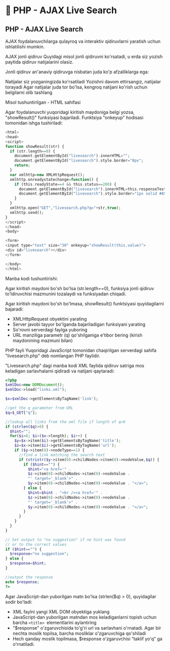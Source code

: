 # 📔 PHP - AJAX Live Search

## PHP - AJAX Live Search

AJAX foydalanuvchilarga qulayroq va interaktiv qidiruvlarni yaratish uchun ishlatilishi mumkin.

AJAX jonli qidiruv
Quyidagi misol jonli qidiruvni ko'rsatadi, u erda siz yozish paytida qidiruv natijalarini olasiz.

Jonli qidiruv an'anaviy qidiruvga nisbatan juda ko'p afzalliklarga ega:

Natijalar siz yozganingizda ko'rsatiladi
Yozishni davom ettirsangiz, natijalar torayadi
Agar natijalar juda tor bo'lsa, kengroq natijani ko'rish uchun belgilarni olib tashlang

Misol tushuntirilgan - HTML sahifasi

Agar foydalanuvchi yuqoridagi kiritish maydoniga belgi yozsa, "showResult()" funksiyasi bajariladi. Funktsiya "onkeyup" hodisasi tomonidan ishga tushiriladi:

```php
<html>
<head>
<script>
function showResult(str) {
  if (str.length==0) {
    document.getElementById("livesearch").innerHTML="";
    document.getElementById("livesearch").style.border="0px";
    return;
  }
  var xmlhttp=new XMLHttpRequest();
  xmlhttp.onreadystatechange=function() {
    if (this.readyState==4 && this.status==200) {
      document.getElementById("livesearch").innerHTML=this.responseText;
      document.getElementById("livesearch").style.border="1px solid #A5ACB2";
    }
  }
  xmlhttp.open("GET","livesearch.php?q="+str,true);
  xmlhttp.send();
}
</script>
</head>
<body>

<form>
<input type="text" size="30" onkeyup="showResult(this.value)">
<div id="livesearch"></div>
</form>

</body>
</html>
```

Manba kodi tushuntirishi:

Agar kiritish maydoni bo'sh bo'lsa (str.length==0), funksiya jonli qidiruv to'ldiruvchisi mazmunini tozalaydi va funksiyadan chiqadi.

Agar kiritish maydoni bo'sh bo'lmasa, showResult() funktsiyasi quyidagilarni bajaradi:

- XMLHttpRequest obyektini yarating
- Server javobi tayyor bo'lganda bajariladigan funksiyani yarating
- So'rovni serverdagi faylga yuboring
- URL manziliga parametr (q) qo'shilganiga e'tibor bering (kirish maydonining mazmuni bilan)

PHP fayli
Yuqoridagi JavaScript tomonidan chaqirilgan serverdagi sahifa "livesearch.php" deb nomlangan PHP faylidir.

"Livesearch.php" dagi manba kodi XML faylida qidiruv satriga mos keladigan sarlavhalarni qidiradi va natijani qaytaradi:

```php
<?php
$xmlDoc=new DOMDocument();
$xmlDoc->load("links.xml");

$x=$xmlDoc->getElementsByTagName('link');

//get the q parameter from URL
$q=$_GET["q"];

//lookup all links from the xml file if length of q>0
if (strlen($q)>0) {
  $hint="";
  for($i=0; $i<($x->length); $i++) {
    $y=$x->item($i)->getElementsByTagName('title');
    $z=$x->item($i)->getElementsByTagName('url');
    if ($y->item(0)->nodeType==1) {
      //find a link matching the search text
      if (stristr($y->item(0)->childNodes->item(0)->nodeValue,$q)) {
        if ($hint=="") {
          $hint="<a href='" .
          $z->item(0)->childNodes->item(0)->nodeValue .
          "' target='_blank'>" .
          $y->item(0)->childNodes->item(0)->nodeValue . "</a>";
        } else {
          $hint=$hint . "<br /><a href='" .
          $z->item(0)->childNodes->item(0)->nodeValue .
          "' target='_blank'>" .
          $y->item(0)->childNodes->item(0)->nodeValue . "</a>";
        }
      }
    }
  }
}

// Set output to "no suggestion" if no hint was found
// or to the correct values
if ($hint=="") {
  $response="no suggestion";
} else {
  $response=$hint;
}

//output the response
echo $response;
?>
```

Agar JavaScript-dan yuborilgan matn bo'lsa (strlen($q) > 0), quyidagilar sodir bo'ladi:

- XML faylni yangi XML DOM obyektiga yuklang
- JavaScript-dan yuborilgan matndan mos keladiganlarni topish uchun barcha `<title> `elementlarini aylantiring
- "$response" o'zgaruvchisida to'g'ri url va sarlavhani o'rnatadi. Agar bir nechta moslik topilsa, barcha mosliklar o'zgaruvchiga qo'shiladi
- Hech qanday moslik topilmasa, $response oʻzgaruvchisi “taklif yoʻq” ga oʻrnatiladi.
















